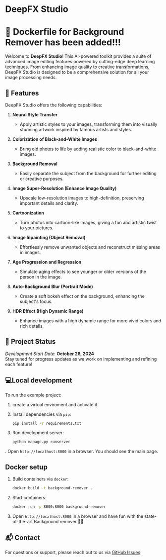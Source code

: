 # DeepFX Studio

# 🎉 Dockerfile for Background Remover has been added!!!

Welcome to **DeepFX Studio**! This AI-powered toolkit provides a suite of advanced image editing features powered by cutting-edge deep learning techniques. From enhancing image quality to creative transformations, DeepFX Studio is designed to be a comprehensive solution for all your image processing needs.

## 🚀 Features

DeepFX Studio offers the following capabilities:

1. **Neural Style Transfer**  
   - Apply artistic styles to your images, transforming them into visually stunning artwork inspired by famous artists and styles.

2. **Colorization of Black-and-White Images**  
   - Bring old photos to life by adding realistic color to black-and-white images.

3. **Background Removal**  
   - Easily separate the subject from the background for further editing or creative purposes.

4. **Image Super-Resolution (Enhance Image Quality)**  
   - Upscale low-resolution images to high-definition, preserving important details and clarity.

5. **Cartoonization**  
   - Turn photos into cartoon-like images, giving a fun and artistic twist to your pictures.

6. **Image Inpainting (Object Removal)**  
   - Effortlessly remove unwanted objects and reconstruct missing areas in images.

7. **Age Progression and Regression**  
   - Simulate aging effects to see younger or older versions of the person in the image.

8. **Auto-Background Blur (Portrait Mode)**  
   - Create a soft bokeh effect on the background, enhancing the subject's focus.

9. **HDR Effect (High Dynamic Range)**  
    - Enhance images with a high dynamic range for more vivid colors and rich details.

## 📅 Project Status

*Development Start Date*: **October 26, 2024**  
Stay tuned for progress updates as we work on implementing and refining each feature!

## 💻Local development

To run the example project:

1. create a virtual enviroment and activate it

2. Install dependencies via `pip`:

    ```bash
    pip install -r requirements.txt
    ```

3. Run development server:

    ```bash
    python manage.py runserver
    ```

. Open `http://localhost:8000` in a browser. You should see the main page.


## Docker setup

1. Build containers via `docker`:

    ```bash
    docker build -t background-remover .
    ```

2. Start containers:

    ```bash
    docker run -p 8000:8000 background-remover
    ```

3. Open `http://localhost:8000` in a browser and have fun with the state-of-the-art Background remover 🚀🚀
   
## 📬 Contact

For questions or support, please reach out to us via [GitHub Issues](https://github.com/your-username/deepfx-studio/issues).
